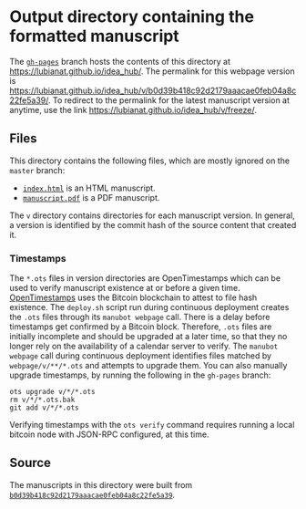 # Output directory containing the formatted manuscript

The [`gh-pages`](https://github.com/lubianat/idea_hub/tree/gh-pages) branch hosts the contents of this directory at <https://lubianat.github.io/idea_hub/>.
The permalink for this webpage version is <https://lubianat.github.io/idea_hub/v/b0d39b418c92d2179aaacae0feb04a8c22fe5a39/>.
To redirect to the permalink for the latest manuscript version at anytime, use the link <https://lubianat.github.io/idea_hub/v/freeze/>.

## Files

This directory contains the following files, which are mostly ignored on the `master` branch:

+ [`index.html`](index.html) is an HTML manuscript.
+ [`manuscript.pdf`](manuscript.pdf) is a PDF manuscript.

The `v` directory contains directories for each manuscript version.
In general, a version is identified by the commit hash of the source content that created it.

### Timestamps

The `*.ots` files in version directories are OpenTimestamps which can be used to verify manuscript existence at or before a given time.
[OpenTimestamps](https://opentimestamps.org/) uses the Bitcoin blockchain to attest to file hash existence.
The `deploy.sh` script run during continuous deployment creates the `.ots` files through its `manubot webpage` call.
There is a delay before timestamps get confirmed by a Bitcoin block.
Therefore, `.ots` files are initially incomplete and should be upgraded at a later time, so that they no longer rely on the availability of a calendar server to verify.
The `manubot webpage` call during continuous deployment identifies files matched by `webpage/v/**/*.ots` and attempts to upgrade them.
You can also manually upgrade timestamps, by running the following in the `gh-pages` branch:

```shell
ots upgrade v/*/*.ots
rm v/*/*.ots.bak
git add v/*/*.ots
```

Verifying timestamps with the `ots verify` command requires running a local bitcoin node with JSON-RPC configured, at this time.

## Source

The manuscripts in this directory were built from
[`b0d39b418c92d2179aaacae0feb04a8c22fe5a39`](https://github.com/lubianat/idea_hub/commit/b0d39b418c92d2179aaacae0feb04a8c22fe5a39).
